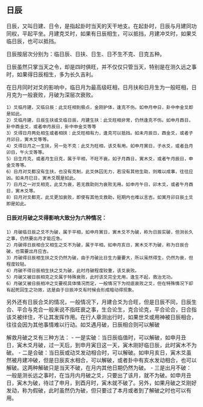 ## 日辰

日辰，又叫日建、日令，是指起卦时当天的天干地支。在起卦时，日辰与月建同功同权，平起平坐。月建克爻时，如果有日辰相生，可以抵挡，月建冲爻时，如果爻临日辰，也可以抵挡。

日辰按层次分别为：临日辰、日扶、日生、日不生不克、日克五种。

日辰虽然只掌当天之令，却是四时俱旺，并不仅仅只管当天，特别是在测久远之事时，如果得日辰相生，多为长久吉利。

在日月同时对爻的影响中，临日月为最高级旺相，日月扶和日月生为一般旺相，日月克为一般衰败，月破为深层次衰败。

```
1）爻临月建，又临日辰：此爻旺相到极点，金刚护体，逢克不伤。如申月申日，卦中申金爻即是如此。
2）爻临月建，日辰生扶或爻临日辰，月建生扶：此爻旺相非常，仍然逢克不伤。如申月酉日，卦中酉金爻，或者申月辰日，卦中申金爻等等
3）爻得日月两处相生或者相扶：此爻旺相有力，逢克可以抵挡。如未月辰日，酉金爻，或者子月卯日，寅木爻等等。
4）爻得日月之一生扶，另一处不克：此爻为旺相，该爻有用。如申月寅日，子水爻，或者丑月卯日，午火爻等等。
5）日生月克，或者月生日克，属于平相，不旺不衰。如子月酉日，寅木爻，或者午月辰日，申金爻等等。
6）日月对爻都没有生扶，也没有克制，此爻休囚无力，若没有其他生助，则难以成事，往往应凶。如未月巳日，寅木爻既是如此。
7）日月之一对爻相克，此爻为衰，若无救助则为衰败无用。如申月午日，卯木爻，或者午月酉日，寅木爻等。
8）日月对爻都克，此爻更加衰败，即使有其他爻救助，短期内也难以言吉。如寅月卯日辰土爻即是如此。
```

#### 日辰对月破之爻得影响大致分为六种情况：
```
1）月破临日辰之爻不为破，属于平相，如申月寅日，寅木爻不为破，称为日辰实破，但测长久之事，仍然要出月才能应急。
2）月破得日辰相合又相生之爻不为破，属于平相，如申月亥日，寅木爻不为破，称为日辰合破，也需要出月应吉。
3）月破得日辰相生扶之爻仍然为破，由于月破比日生力量要大，所以虽然得生，仍然为衰，但程度较轻。
4）月破不得日辰相生扶之爻为破，此时月破程度较重，该爻衰败。
5）月破又被日辰相克之爻属于特殊衰败，此时该爻完全无用，逢生不起，救治无功。
6）月破又被日辰相冲之爻要视具体情况而定，一般情况下为彻底衰败之爻，但在特殊情况下却有起死回生之功效，这是由于日辰冲爻有时候会形成暗动得现象。
```
另外还有日辰合爻的情况，一般情况下，月建合爻为合旺，但是日辰不同，日辰生合、平合与克合一般来说不指旺衰之事，生合论生，克合论克，平合论合，日合指该爻被绊住，不让其发挥作用。在行人章测出行时，如果世爻或用神被日辰相合，往往会因为其他事情难以行动。如爻遇月破，日辰相合则可以解破

解救月破之爻有三种方法：
    - 一是实破：当日辰临值时，可以解破，如申月丑日，寅木爻月破，过一天后，到申月寅日这一天，寅木刚好临日辰，此时寅木不为破。
    - 二是合破：当日辰或动爻发动相合时，可以解破。如申月亥日，寅木爻虽然被月建冲破，但是日辰亥水相合，可以解破，或者卦中有亥水发动相合，也可以解破。这两种解破只是当天不破，在月内其他日期仍然为破。
    - 三是出月不破：一般是测长远之事时，在当月内月破之爻，只要出了该月，就不为破。如申月丑日，寅木为破，待过了申月，到酉月时，寅木就不破了。另外，如果月破之爻刚好发动，称为假破，此时虽然仍为破，但只要过了本月或者到了解破之时也可以有用。